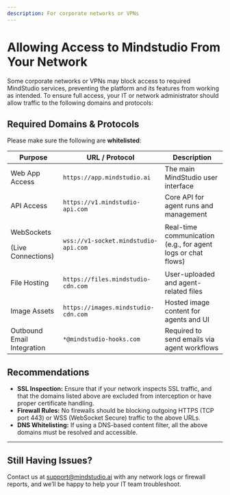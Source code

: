 ```yaml
---
description: For corporate networks or VPNs
---
```


# Allowing Access to Mindstudio From Your Network

Some corporate networks or VPNs may block access to required MindStudio services, preventing the platform and its features from working as intended. To ensure full access, your IT or network administrator should allow traffic to the following domains and protocols:

## Required Domains & Protocols

Please make sure the following are **whitelisted**:

<table><thead><tr><th width="163.982666015625">Purpose</th><th width="325.6536865234375">URL / Protocol</th><th width="257.98162841796875">Description</th></tr></thead><tbody><tr><td>Web App Access</td><td><code>https://app.mindstudio.ai</code></td><td>The main MindStudio user interface</td></tr><tr><td>API Access</td><td><code>https://v1.mindstudio-api.com</code></td><td>Core API for agent runs and management</td></tr><tr><td><p>WebSockets </p><p>(Live Connections)</p></td><td><code>wss://v1-socket.mindstudio-api.com</code></td><td>Real-time communication (e.g., for agent logs or chat flows)</td></tr><tr><td>File Hosting</td><td><code>https://files.mindstudio-cdn.com</code></td><td>User-uploaded and agent-related files</td></tr><tr><td>Image Assets</td><td><code>https://images.mindstudio-cdn.com</code></td><td>Hosted image content for agents and UI</td></tr><tr><td>Outbound Email Integration</td><td><code>*@mindstudio-hooks.com</code></td><td>Required to send emails via agent workflows</td></tr></tbody></table>

## Recommendations

* **SSL Inspection:** Ensure that if your network inspects SSL traffic, and that the domains listed above are excluded from interception or have proper certificate handling.
* **Firewall Rules:** No firewalls should be blocking outgoing HTTPS (TCP port 443) or WSS (WebSocket Secure) traffic to the above URLs.
* **DNS Whitelisting:** If using a DNS-based content filter, all the above domains must be resolved and accessible.

***

## Still Having Issues?

Contact us at [support@mindstudio.ai](mailto:support@mindstudio.ai) with any network logs or firewall reports, and we’ll be happy to help your IT team troubleshoot.
